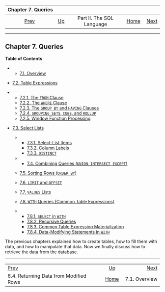 

|                          Chapter 7. Queries                          |                                            |                           |                                                       |                                                |
| :------------------------------------------------------------------: | :----------------------------------------- | :-----------------------: | ----------------------------------------------------: | ---------------------------------------------: |
| [Prev](dml-returning.html "6.4. Returning Data from Modified Rows")  | [Up](sql.html "Part II. The SQL Language") | Part II. The SQL Language | [Home](index.html "PostgreSQL 17devel Documentation") |  [Next](queries-overview.html "7.1. Overview") |

***

## Chapter 7. Queries

**Table of Contents**

  * *   [7.1. Overview](queries-overview.html)
  * [7.2. Table Expressions](queries-table-expressions.html)

    

  * *   [7.2.1. The `FROM` Clause](queries-table-expressions.html#QUERIES-FROM)
    * [7.2.2. The `WHERE` Clause](queries-table-expressions.html#QUERIES-WHERE)
    * [7.2.3. The `GROUP BY` and `HAVING` Clauses](queries-table-expressions.html#QUERIES-GROUP)
    * [7.2.4. `GROUPING SETS`, `CUBE`, and `ROLLUP`](queries-table-expressions.html#QUERIES-GROUPING-SETS)
    * [7.2.5. Window Function Processing](queries-table-expressions.html#QUERIES-WINDOW)

* [7.3. Select Lists](queries-select-lists.html)

  * *   [7.3.1. Select-List Items](queries-select-lists.html#QUERIES-SELECT-LIST-ITEMS)
    * [7.3.2. Column Labels](queries-select-lists.html#QUERIES-COLUMN-LABELS)
    * [7.3.3. `DISTINCT`](queries-select-lists.html#QUERIES-DISTINCT)

  * *   [7.4. Combining Queries (`UNION`, `INTERSECT`, `EXCEPT`)](queries-union.html)
  * [7.5. Sorting Rows (`ORDER BY`)](queries-order.html)
  * [7.6. `LIMIT` and `OFFSET`](queries-limit.html)
  * [7.7. `VALUES` Lists](queries-values.html)
  * [7.8. `WITH` Queries (Common Table Expressions)](queries-with.html)

    

  * *   [7.8.1. `SELECT` in `WITH`](queries-with.html#QUERIES-WITH-SELECT)
    * [7.8.2. Recursive Queries](queries-with.html#QUERIES-WITH-RECURSIVE)
    * [7.8.3. Common Table Expression Materialization](queries-with.html#QUERIES-WITH-CTE-MATERIALIZATION)
    * [7.8.4. Data-Modifying Statements in `WITH`](queries-with.html#QUERIES-WITH-MODIFYING)

The previous chapters explained how to create tables, how to fill them with data, and how to manipulate that data. Now we finally discuss how to retrieve the data from the database.

***

|                                                                      |                                                       |                                                |
| :------------------------------------------------------------------- | :---------------------------------------------------: | ---------------------------------------------: |
| [Prev](dml-returning.html "6.4. Returning Data from Modified Rows")  |       [Up](sql.html "Part II. The SQL Language")      |  [Next](queries-overview.html "7.1. Overview") |
| 6.4. Returning Data from Modified Rows                               | [Home](index.html "PostgreSQL 17devel Documentation") |                                  7.1. Overview |
